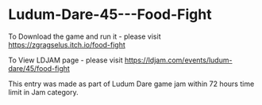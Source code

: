 # Ludum-Dare-45---Food-Fight

To Download the game and run it - please visit https://zgragselus.itch.io/food-fight

To View LDJAM page - please visit https://ldjam.com/events/ludum-dare/45/food-fight

This entry was made as part of Ludum Dare game jam within 72 hours time limit in Jam category.
